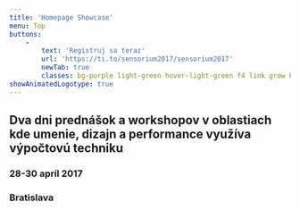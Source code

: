 ```yaml
---
title: 'Homepage Showcase'
menu: Top
buttons:
    -
        text: 'Registruj sa teraz'
        url: 'https://ti.to/sensorium2017/sensorium2017'
        newTab: true
        classes: bg-purple light-green hover-light-green f4 link grow ba bw1 ph3 pv2 mb2 dib
showAnimatedLogotype: true
---
```


## Dva dni prednášok a workshopov v oblastiach kde umenie, dizajn a performance využíva výpočtovú techniku
### 28-30 apríl 2017
### Bratislava